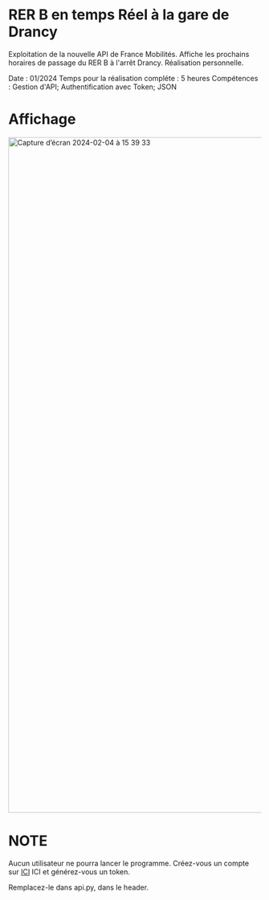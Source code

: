 # RER B en temps Réel à la gare de Drancy
Exploitation de la nouvelle API de France Mobilités. Affiche les prochains horaires de passage du RER B à l'arrêt Drancy. Réalisation personnelle.

Date : 01/2024
Temps pour la réalisation compléte : 5 heures
Compétences : Gestion d'API; Authentification avec Token; JSON


# Affichage
<img width="1345" alt="Capture d’écran 2024-02-04 à 15 39 33" src="https://github.com/sarusman/real-time-rer/assets/60844500/94462fa3-0c59-4260-8059-9e4eb89c3730">

# NOTE
Aucun utilisateur ne pourra lancer le programme. Créez-vous un compte sur <a href="https://data.iledefrance-mobilites.fr/pages/chartes-et-prescriptions/">ICI</a>  ICI et générez-vous un token.

Remplacez-le dans api.py, dans le header.
